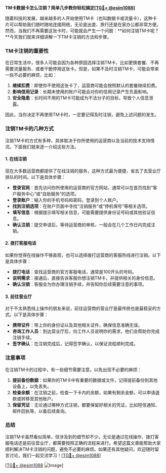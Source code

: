 **TM卡数据卡怎么注销？简单几步教你轻松搞定[[TG💪+ @esim1088](https://t.me/s/esim1088)]**

随着科技的发展，越来越多的人开始使用TM卡（也叫数据卡或流量卡），这种卡片可以帮助我们随时随地连接网络，无论是出差、旅行还是在家办公都非常方便。然而，当我们不再需要这张卡时，可能就会产生一个问题：**如何注销TM卡呢？**今天我们就来详细讲解一下TM卡注销的方法和步骤。

### TM卡注销的重要性

在日常生活中，很多人可能会因为各种原因选择注销TM卡，比如更换套餐、不再需要流量服务、或者干脆停用这张卡。但是，如果不及时注销TM卡，可能会带来一些不必要的麻烦，比如：

1. **继续扣费**：即使你不使用这张卡了，运营商可能会按照默认的套餐继续扣费。
2. **影响信用记录**：长期未使用的账户可能会对你的信用记录产生负面影响。
3. **安全隐患**：长时间不用的TM卡可能成为不法分子的目标，导致个人信息泄露。

因此，当你决定不再使用TM卡时，一定要记得及时注销，避免上述问题的发生。

### 注销TM卡的几种方式

注销TM卡的方式有多种，具体取决于你所使用的运营商以及当前的技术支持情况。下面我们就来逐一介绍这些方法。

#### 1. 在线注销

现在大多数运营商都提供了在线注销的服务，这种方式最为便捷，省去了去营业厅排队的时间。以下是具体步骤：

- **登录官网**：首先访问你所使用的运营商的官方网站，通常可以在首页找到“客户服务中心”或“自助服务”的选项。
- **登录账户**：输入你的手机号码和密码，登录到个人账户。
- **找到注销选项**：在账户页面中寻找“注销服务”或“停机保号”等相关选项。
- **填写信息**：根据提示填写相关信息，可能需要提供身份证号码或其他验证信息。
- **确认注销**：提交申请后，等待运营商的审核，一般会在几个工作日内完成注销。

#### 2. 拨打客服电话

如果你觉得在线操作不够直观，也可以选择拨打运营商的客服热线进行注销。以下是具体步骤：

- **拨打电话**：查找运营商的官方客服电话，通常是100开头的号码。
- **说明需求**：接通后，直接告诉客服你想注销TM卡，并提供相关的身份信息。
- **确认注销**：客服会为你办理注销手续，并告知你后续需要注意的事项。

#### 3. 前往营业厅

对于不太熟悉线上操作的朋友来说，前往运营商的营业厅是最传统也是最稳妥的方式。以下是具体步骤：

- **携带证件**：带上你的身份证以及其他相关证件，确保信息准确无误。
- **咨询工作人员**：到达营业厅后，向工作人员说明你的需求，他们会帮助你完成注销手续。
- **签字确认**：在注销完成后，记得签字确认，以保证流程顺利完成。

### 注意事项

在注销TM卡的过程中，有一些细节需要注意，以免出现不必要的麻烦：

1. **提前备份数据**：如果你的TM卡中有重要的数据或文件，记得提前备份到其他设备上，以免丢失。
2. **检查余额**：在注销之前，检查一下卡内的余额，如果有剩余金额，可以申请退款或转移至其他账户。
3. **保留凭证**：无论通过哪种方式注销，都要保留好相关的凭证，比如短信通知、邮件回执等，以备后续查询。

### 总结

注销TM卡虽然看似简单，但涉及到的细节却不少。无论是通过在线操作、拨打客服电话还是前往营业厅，都需要按照正确的流程来进行。希望这篇文章能帮助大家顺利解决TM卡注销的问题，避免不必要的麻烦。如果还有其他疑问，欢迎随时留言讨论，我们一起交流学习！[[TG💪+ @esim1088](https://t.me/s/esim1088)]

[[TG💪+ @esim1088](https://t.me/s/esim1088) ![Image](https://i.postimg.cc/4NQfJmqS/Snipaste-2025-05-13-00-14-12.png)]